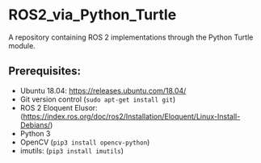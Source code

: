 # ROS2_via_Python_Turtle
A repository containing ROS 2 implementations through the Python Turtle module.

## Prerequisites: 
* Ubuntu 18.04: https://releases.ubuntu.com/18.04/
* Git version control (`sudo apt-get install git`)
* ROS 2 Eloquent Elusor: (https://index.ros.org/doc/ros2/Installation/Eloquent/Linux-Install-Debians/) 
* Python 3
* OpenCV (`pip3 install opencv-python`)
* imutils: (`pip3 install imutils`)
